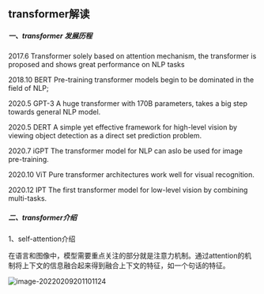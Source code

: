 ## transformer解读

##### 一、transformer 发展历程

2017.6  Transformer   solely based on attention mechanism, the transformer is proposed and shows great performance on NLP tasks

2018.10 BERT Pre-training transformer models begin to be dominated in the field of NLP;

2020.5 GPT-3 A huge transformer with 170B parameters, takes a big step towards general NLP model.

2020.5 DERT A simple yet effective framework for high-level vision by viewing object detection as a direct set prediction problem.

2020.7 iGPT The transformer model for NLP can aslo be used for image pre-training.

2020.10 ViT Pure transformer architectures work well for visual recognition.

2020.12 IPT The first transformer model for low-level vision by combining multi-tasks.

##### 二、transformer介绍

1、self-attention介绍

在语言和图像中，模型需要重点关注的部分就是注意力机制。通过attention的机制将上下文的信息融合起来得到融合上下文的特征，如一个句话的特征。

![image-20220209201101124](E:\1_paper\paper_summary\document\images\image-20220209201101124.png)

















































































































































